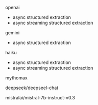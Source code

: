 openai

- async structured extraction
- async streaming structured extraction

gemini

- async structured extraction

haiku

- async structured extraction
- async streaming structured extraction

mythomax


deepseek/deepseel-chat


mistralai/mistral-7b-instruct-v0.3